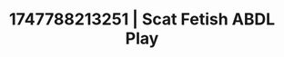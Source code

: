 ---
categories:
- NSFW AI art
- Subtle kink
- Cyberpunk intimacy
- Gender-fluid lovers
- Cheerleader roleplay
image: /assets/images/1747788213251.jpg
layout: post
seo:
  description: Featured content with high-quality ABDL Play, Scat Fetish. HD images
    available.
  keywords: ABDL Play, Scat Fetish
  og_image: /assets/images/1747788213251.jpg
  schema_type: VisualArtwork
tags:
- '#1747788213251'
- Scat Fetish
- ABDL Play
title: 1747788213251 | Scat Fetish ABDL Play
---